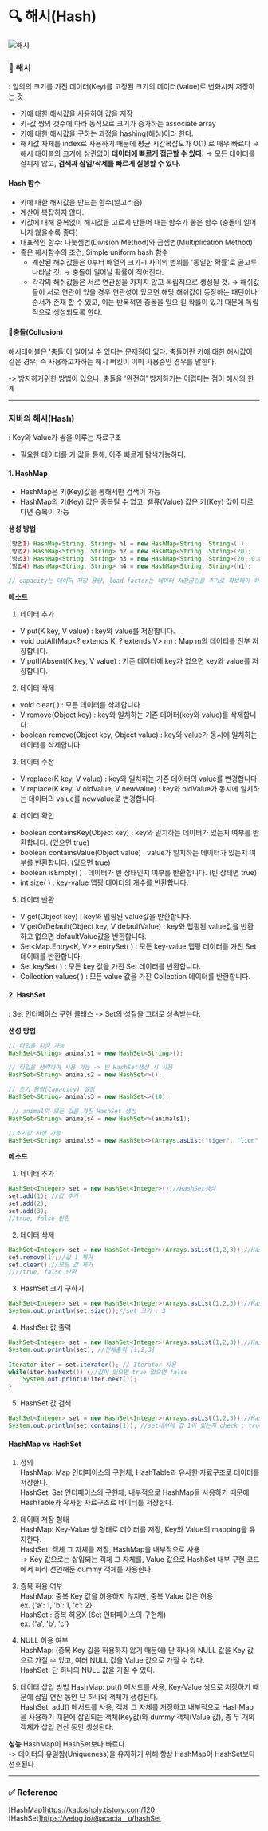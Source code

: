 # 🔍 해시(Hash)
![해시](../img/hashtable.png)  


### 📌 해시
: 임의의 크기를 가진 데이터(Key)를 고정된 크기의 데이터(Value)로 변화시켜 저장하는 것  
- 키에 대한 해시값을 사용하여 값을 저장
- 키-값 쌍의 갯수에 따라 동적으로 크기가 증가하는 associate array
- 키에 대한 해시값을 구하는 과정을 hashing(해싱)이라 한다.
- 해시값 자체를 index로 사용하기 때문에 평균 시간복잡도가 O(1) 로 매우 빠르다
→ 해시 태이블의 크기에 상관없이 **데이터에 빠르게 접근할 수 있다.**
→ 모든 데이터를 살피지 않고, **검색과 삽입/삭제를 빠르게 실행할 수 있다.**
  
#### Hash 함수
- 키에 대한 해시값을 만드는 함수(알고리즘)
- 계산이 복잡하지 않다.
- 키값에 대해 중복없이 해시값을 고르게 만들어 내는 함수가 좋은 함수 (충돌이 일어나지 않을수록 좋다)
- 대표적인 함수: 나눗셈법(Division Method)와 곱셉법(Multiplication Method)
- 좋은 해시함수의 조건, Simple uniform hash 함수  
  - 계산된 해쉬값들은 0부터 배열의 크기-1 사이의 범위를 '동일한 확률'로 골고루 나타날 것.
    → 충돌이 일어날 확률이 적어진다.
  - 각각의 해쉬값들은 서로 연관성을 가지지 않고 독립적으로 생성될 것.
    → 해쉬값들이 서로 연관이 있을 경우 연관성이 있으면 해당 해쉬값이 등장하는 패턴이나 순서가 존재 할 수 있고, 이는 반복적인 충돌을 일으 킬 확률이 있기 때문에 독립적으로 생성되도록 한다.


#### 🔨충돌(Collusion)
해시테이블은 '충돌'이 일어날 수 있다는 문제점이 있다.
충돌이란 키에 대한 해시값이 같은 경우, 즉 사용하고자하는 해시 버킷이 이미 사용중인 경우를 말한다.
  
-> 방지하기위한 방법이 있으나, 충돌을 '완전히' 방지하기는 어렵다는 점이 해시의 한계


*****
### 자바의 해시(Hash)
: Key와 Value가 쌍을 이루는 자료구조
- 필요한 데이터를 키 값을 통해, 아주 빠르게 탐색가능하다.

#### 1. HashMap
- HashMap은 키(Key)값을 통해서만 검색이 가능
- HashMap의 키(Key) 값은 중복될 수 없고, 밸류(Value) 값은 키(Key) 값이 다르다면 중복이 가능

**생성 방법**
``` java
(방법1) HashMap<String, String> h1 = new HashMap<String, String>( );         // 기본 capacity:16, load factor:0.75
(방법2) HashMap<String, String> h2 = new HashMap<String, String>(20);       // capacity:20으로 설정
(방법3) HashMap<String, String> h3 = new HashMap<String, String>(20, 0.8); // capacity:20, load factor:0.8로 설정
(방법4) HashMap<String, String> h4 = new HashMap<String, String>(h1);      // 다른 Map(h1)의 데이터로 초기화

// capacity는 데이터 저장 용량, load factor는 데이터 저장공간을 추가로 확보해야 하는 시점을 지정 //load factor 0.8 은 저장공간이 80% 채워져 있을 경우 추가로 저장공간을 확보한다.
```
  
**메소드**  
1) 데이터 추가  
- V put(K key, V value) : key와 value를 저장합니다.   
- void putAll(Map<? extends K, ? extends V> m) : Map m의 데이터를 전부 저장합니다.  
- V putIfAbsent(K key, V value) : 기존 데이터에 key가 없으면  key와 value를 저장합니다.   

2) 데이터 삭제  
- void clear( ) : 모든 데이터를 삭제합니다.   
- V remove(Object key) : key와 일치하는 기존 데이터(key와 value)를 삭제합니다.   
- boolean remove(Object key, Object value) : key와 value가 동시에 일치하는 데이터를 삭제합니다.  
3) 데이터 수정  
- V replace(K key, V value) : key와 일치하는 기존 데이터의 value를 변경합니다.   
- V replace(K key, V oldValue, V newValue) : key와 oldValue가 동시에 일치하는 데이터의 value를 newValue로 변경합니다.   
   
4) 데이터 확인  
- boolean containsKey(Object key) : key와 일치하는 데이터가 있는지 여부를 반환합니다. (있으면 true)  
- boolean containsValue(Object value) : value가 일치하는 데이터가 있는지 여부를 반환합니다. (있으면 true)  
- boolean isEmpty( ) : 데이터가 빈 상태인지 여부를 반환합니다. (빈 상태면 true)  
- int size( ) : key-value 맵핑 데이터의 개수를 반환합니다.  

5) 데이터 반환  
- V get(Object key) : key와 맵핑된 value값을 반환합니다.   
- V getOrDefault(Object key, V defaultValue) : key와 맵핑된 value값을 반환하고 없으면 defaultValue값을 반환합니다.  
- Set<Map.Entry<K, V>> entrySet( ) : 모든 key-value 맵핑 데이터를 가진 Set 데이터를 반환합니다. 
- Set<K> keySet( ) : 모든 key 값을 가진 Set 데이터를 반환합니다.   
- Collection<V> values( ) : 모든 value 값을 가진 Collection 데이터를 반환합니다.  

#### 2. HashSet
: Set 인터페이스 구현 클래스 -> Set의 성질을 그대로 상속받는다.  

**생성 방법**
``` java
// 타입을 지정 가능
HashSet<String> animals1 = new HashSet<String>();

// 타입을 생략하여 사용 가능 -> 빈 HashSet생성 시 사용
HashSet<String> animals2 = new HashSet<>();  

// 초기 용량(Capacity) 설정
HashSet<String> animals3 = new HashSet<>(10); 

 // animal의 모든 값을 가진 HashSet 생성 
HashSet<String> animals4 = new HashSet<>(animals1);

//초기값 지정 가능
HashSet<String> animals5 = new HashSet<>(Arrays.asList("tiger", "lion", "fox")); 
```

**메소드**  
1) 데이터 추가  
``` java
HashSet<Integer> set = new HashSet<Integer>();//HashSet생성
set.add(1); //값 추가
set.add(2);
set.add(3);
//true, false 반환
```   

2) 데이터 삭제   
``` java
HashSet<Integer> set = new HashSet<Integer>(Arrays.asList(1,2,3));//HashSet생성
set.remove(1);//값 1 제거
set.clear();//모든 값 제거
////true, false 반환
```

3) HashSet 크기 구하기  
``` java
HashSet<Integer> set = new HashSet<Integer>(Arrays.asList(1,2,3));//HashSet생성
System.out.println(set.size());//set 크기 : 3
```

4) HashSet 값 출력  
``` java
HashSet<Integer> set = new HashSet<Integer>(Arrays.asList(1,2,3));//HashSet생성
System.out.println(set); //전체출력 [1,2,3]
		
Iterator iter = set.iterator();	// Iterator 사용
while(iter.hasNext()) {//값이 있으면 true 없으면 false
    System.out.println(iter.next());
}
```

5) HashSet 값 검색  
``` java
HashSet<Integer> set = new HashSet<Integer>(Arrays.asList(1,2,3));//HashSet생성
System.out.println(set.contains(1)); //set내부에 값 1이 있는지 check : true
```
  
#### HashMap vs HashSet
1. 정의     
HashMap: Map 인터페이스의 구현체, HashTable과 유사한 자료구조로 데이터를 저장한다.    
HashSet: Set 인터페이스의 구현체, 내부적으로 HashMap을 사용하기 때문에 HashTable과 유사한 자료구조로 데이터를 저장한다.  
 
2. 데이터 저장 형태    
HashMap: Key-Value 쌍 형태로 데이터를 저장, Key와 Value의 mapping을 유지한다.    
HashSet: 객체 그 자체를 저장, HashMap을 내부적으로 사용   
-> Key 값으로는 삽입되는 객체 그 자체를, Value 값으로 HashSet 내부 구현 코드에서 미리 선언해둔 dummy 객체를 사용한다.    

3. 중복 허용 여부  
HashMap: 중복 Key 값을 허용하지 않지만, 중복 Value 값은 허용  
ex. {'a': 1, 'b': 1, 'c': 2}  
HashSet : 중복 허용X (Set 인터페이스의 구현체)  
ex. {'a', 'b', 'c'}  

4. NULL 허용 여부  
HashMap: (중복 Key 값을 허용하지 않기 때문에) 단 하나의 NULL 값을 Key 값으로 가질 수 있고, 여러 NULL 값을 Value 값으로 가질 수 있다.  
HashSet: 단 하나의 NULL 값을 가질 수 있다.  

5. 데이터 삽입 방법
HashMap: put() 메서드를 사용, Key-Value 쌍으로 저장하기 때문에 삽입 연산 동안 단 하나의 객체가 생성된다.  
HashSet: add() 메서드를 사용, 객체 그 자체를 저장하고 내부적으로 HashMap을 사용하기 때문에 삽입되는 객체(Key값)와 dummy 객체(Value 값), 총 두 개의 객체가 삽입 연산 동안 생성된다.  

**성능**
HashMap이 HashSet보다 빠르다.  
-> 데이터의 유일함(Uniqueness)을 유지하기 위해 항상 HashMap이 HashSet보다 선호된다.  

  
*****
### ✅ Reference
[HashMap]<https://kadosholy.tistory.com/120>
[HashSet]<https://velog.io/@acacia__u/hashSet>

